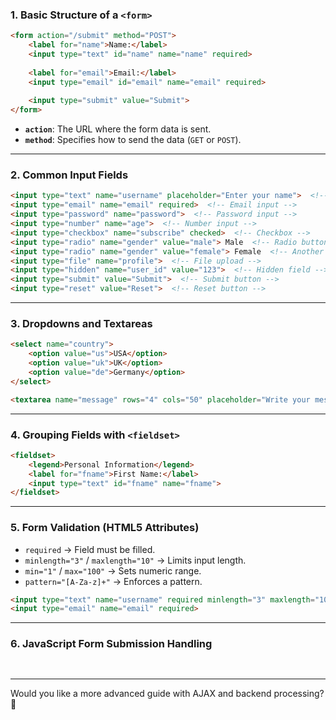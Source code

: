 
### **1. Basic Structure of a `<form>`**

```html
<form action="/submit" method="POST">
    <label for="name">Name:</label>
    <input type="text" id="name" name="name" required>
    
    <label for="email">Email:</label>
    <input type="email" id="email" name="email" required>
    
    <input type="submit" value="Submit">
</form>
```

- **`action`**: The URL where the form data is sent.
- **`method`**: Specifies how to send the data (`GET` or `POST`).

---

### **2. Common Input Fields**

```html
<input type="text" name="username" placeholder="Enter your name">  <!-- Text input -->
<input type="email" name="email" required>  <!-- Email input -->
<input type="password" name="password">  <!-- Password input -->
<input type="number" name="age">  <!-- Number input -->
<input type="checkbox" name="subscribe" checked>  <!-- Checkbox -->
<input type="radio" name="gender" value="male"> Male  <!-- Radio button -->
<input type="radio" name="gender" value="female"> Female  <!-- Another radio -->
<input type="file" name="profile">  <!-- File upload -->
<input type="hidden" name="user_id" value="123">  <!-- Hidden field -->
<input type="submit" value="Submit">  <!-- Submit button -->
<input type="reset" value="Reset">  <!-- Reset button -->
```

---

### **3. Dropdowns and Textareas**

```html
<select name="country">
    <option value="us">USA</option>
    <option value="uk">UK</option>
    <option value="de">Germany</option>
</select>

<textarea name="message" rows="4" cols="50" placeholder="Write your message..."></textarea>
```

---

### **4. Grouping Fields with `<fieldset>`**

```html
<fieldset>
    <legend>Personal Information</legend>
    <label for="fname">First Name:</label>
    <input type="text" id="fname" name="fname">
</fieldset>
```

---

### **5. Form Validation (HTML5 Attributes)**

- `required` → Field must be filled.
- `minlength="3"` / `maxlength="10"` → Limits input length.
- `min="1"` / `max="100"` → Sets numeric range.
- `pattern="[A-Za-z]+"` → Enforces a pattern.

```html
<input type="text" name="username" required minlength="3" maxlength="10">
<input type="email" name="email" required>
```

---

### **6. JavaScript Form Submission Handling**

```html
 
```

---

Would you like a more advanced guide with AJAX and backend processing? 🚀